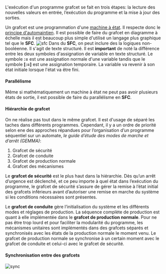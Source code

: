 L'exécution d'un programme grafcet se fait en trois étapes: la lecture des nouvelles valeurs en entrée, l’exécution du programme et la mise à jour des sorties.

Un grafcet est une programmation d'une [machine à état](../Projet/Machine%20à%20état.md). Il respecte donc le [principe d'automaintien](../Projet/Machine%20à%20état.md#Principe%20d'auto-maintien). Il est possible de faire du grafcet en diagramme à échelle mais il est beaucoup plus simple d'utilisé un langage plus graphique tel que le **SFC**. ![sfc](Images/sfc.png)
Dans du **SFC**, on peut inclure des la logiques non-booléenne. Il s'agit de texte structuré. Il est **important** de noté la différence entre les deux symboles d'assignation de variable en texte structuré. Le symbole **:=** est une assignation normale d'une variable tandis que le symbole **[:=]** est une assignation temporaire. La variable va revenir à son état initiale lorsque l'état va être fini.
#### Parallélisme
Même si mathématiquement un machine à état ne peut pas avoir plusieurs états de sortie, il est possible de faire du parallélisme en **SFC**.

#### Hiérarchie de grafcet
On ne réalise pas tout dans le même grafcet. Il est d'usage de séparé les taches dans différents programmes. Cependant, il y a un ordre de priorité selon ene des approches répandues pour l’organisation d’un programme séquentiel sur un automate, *le guide d’étude des modes de marche et d’arrêt (GEMMA)*:
1. Grafcet de sécurité
2. Grafcet de conduite
3. Grafcet de production normale
4. Grafcet des mécanismes

Le **grafcet de sécurité** est le plus haut dans la hiérarchie. Dès qu’un arrêt d’urgence est déclenché, et ce peu importe à quel état dans l’exécution du programme, le grafcet de sécurité s’assure de gérer la remise à l’état initial des grafcets inférieurs avant d’autoriser une remise en marche du système si les conditions nécessaires sont présentes.

Le **grafcet de conduite** gère l’initialisation du système et les différents modes et réglages de production. La séquence complète de production est quant à elle implémentée dans le **grafcet de production normale**. Pour ne pas être trop lourd et pour faciliter la modularité du programme, les mécanismes unitaires sont implémentés dans des grafcets séparés et synchronisés avec les états de la production normale le moment venu. Le grafcet de production normale se synchronise à un certain moment avec le grafcet de conduite et celui-ci avec le grafcet de sécurité.

#### Synchronisation entre des grafcets
![sync](Images/sync.png)